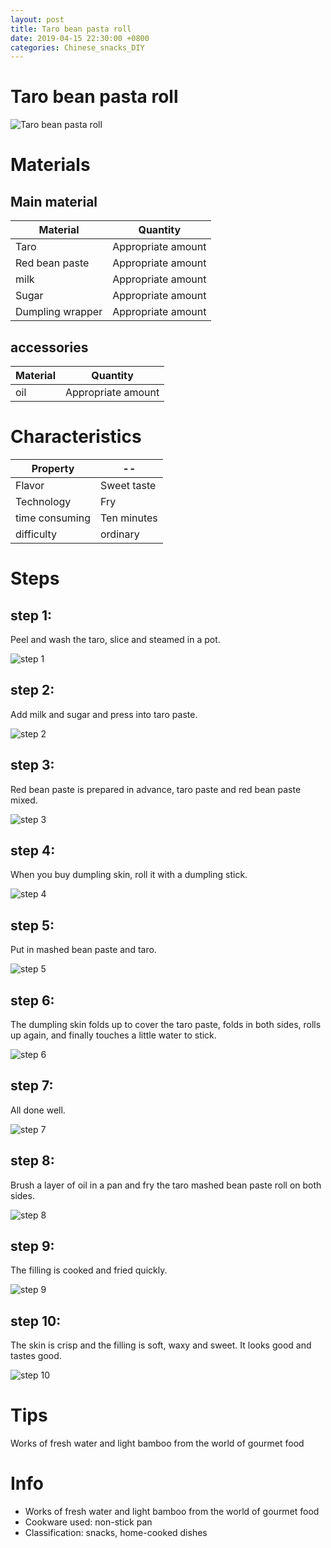 ```yaml
---
layout: post
title: Taro bean pasta roll
date: 2019-04-15 22:30:00 +0800
categories: Chinese_snacks_DIY
---
```


# Taro bean pasta roll

![Taro bean pasta roll](/img/450019/450019.jpg)

# Materials


## Main material

Material|Quantity
--|--
Taro|Appropriate amount
Red bean paste|Appropriate amount
milk|Appropriate amount
Sugar|Appropriate amount
Dumpling wrapper|Appropriate amount

## accessories

Material|Quantity
--|--
oil|Appropriate amount

# Characteristics

Property|--
--|--
Flavor|Sweet taste
Technology|Fry
time consuming|Ten minutes
difficulty|ordinary

# Steps

## step 1:

Peel and wash the taro, slice and steamed in a pot.

![step 1](/img/450019/1.jpg)

## step 2:

Add milk and sugar and press into taro paste.

![step 2](/img/450019/2.jpg)

## step 3:

Red bean paste is prepared in advance, taro paste and red bean paste mixed.

![step 3](/img/450019/3.jpg)

## step 4:

When you buy dumpling skin, roll it with a dumpling stick.

![step 4](/img/450019/4.jpg)

## step 5:

Put in mashed bean paste and taro.

![step 5](/img/450019/5.jpg)

## step 6:

The dumpling skin folds up to cover the taro paste, folds in both sides, rolls up again, and finally touches a little water to stick.

![step 6](/img/450019/6.jpg)

## step 7:

All done well.

![step 7](/img/450019/7.jpg)

## step 8:

Brush a layer of oil in a pan and fry the taro mashed bean paste roll on both sides.

![step 8](/img/450019/8.jpg)

## step 9:

The filling is cooked and fried quickly.

![step 9](/img/450019/9.jpg)

## step 10:

The skin is crisp and the filling is soft, waxy and sweet. It looks good and tastes good.

![step 10](/img/450019/10.jpg)

# Tips

Works of fresh water and light bamboo from the world of gourmet food

# Info

- Works of fresh water and light bamboo from the world of gourmet food
- Cookware used: non-stick pan
- Classification: snacks, home-cooked dishes